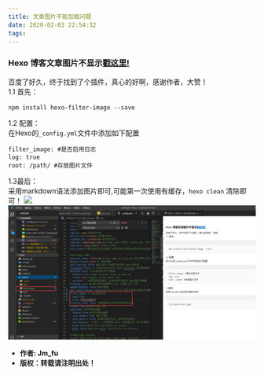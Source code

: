 ```yaml
---
title: 文章图片不能加载问题
date: 2020-02-03 22:54:32
tags:
---
```

### Hexo 博客文章图片不显示[戳这里!](https://npm.taobao.org/package/hexo-filter-image)
百度了好久，终于找到了个插件，真心的好啊，感谢作者，大赞！  
1.1 首先：

    npm install hexo-filter-image --save
<!--more-->
1.2 配置：  
在Hexo的`_config.yml`文件中添加如下配置

    filter_image: #是否启用日志
    log: true
    root: /path/ #存放图片文件
1.3最后：  
采用markdown语法添加图片即可,可能第一次使用有缓存，`hexo clean`
清除即可！
    ![](/path/test.jpg)
![](../BlogImages/15.png)

* __作者: Jm_fu__  
* __版权：转载请注明出处！__